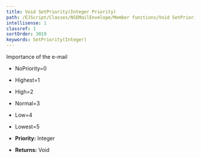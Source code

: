 ```yaml
---
title: Void SetPriority(Integer Priority)
path: /EJScript/Classes/NSEMailEnvelope/Member functions/Void SetPriority(Integer p_0)
intellisense: 1
classref: 1
sortOrder: 3019
keywords: SetPriority(Integer)
---
```



Importance of the e-mail

* NoPriority=0
* Highest=1
* High=2
* Normal=3
* Low=4
* Lowest=5

* **Priority:** Integer
* **Returns:** Void


